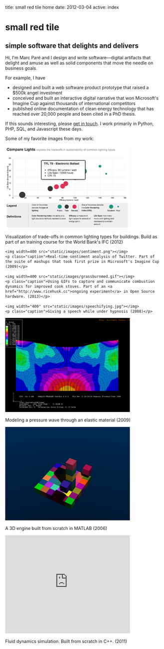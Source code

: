 title: small red tile home
date: 2012-03-04
active: index

<h1><span id="tile"></span>small red tile</h1>

<h2>simple software that delights and delivers</h2>                
    
<div class="letter">
  <p>Hi, I'm Marc Par&eacute; and I design and write software&mdash;digital artifacts that delight and amuse as well as solid components that move the needle on business goals.</p>

  <p>For example, I have</p>
     
  <ul>
    <li>designed and built a web software product prototype that raised a $500k angel investment</li>
    <li>conceived and built an interactive digital narrative that won Microsoft's Imagine Cup against thousands of international competitors</li>
    <li>published online documentation of clean energy technology that has reached over 20,000 people and been cited in a PhD thesis.</li>
  </ul>
    
  <p>If this sounds interesting, please <a href="contact.html">get in touch</a>. I work primarily in Python, PHP, SQL, and Javascript these days.</p>
    
   <p>Some of my favorite images from my work:</p>
</div>

<div class="portfolio-previews">
  <div class="col">
    <img width=400 src="static/images/lights.png"></img>
    <p class="caption">Visualization of trade-offs in common lighting types for buildings. Build as part of an training course for the World Bank's IFC (2012)</p>

    <img width=400 src="static/images/sentiment.png"></img>
    <p class="caption">Real-time sentiment analysis of Twitter. Part of the suite of mashups that took first prize in Microsoft's Imagine Cup (2009)</p>

    <img width=400 src="static/images/grassburnmed.gif"></img>
    <p class="caption">Using GIFs to capture and communicate combustion dynamics for improved cook stoves. Part of an <a href="http://www.ricehusk.cc">ongoing experiment</a> in Open Source hardware. (2013)</p>

    <img width="400" src="static/images/speechifying.jpg"></img>
    <p class="caption">Giving a speech while under hypnosis (2008)</p>
  </div>

  <div class="col">
    <img width=400 src="static/images/pressurewave.png"></img>
    <p class="caption">Modeling a pressure wave through an elastic material (2009)</p>

<img width=400 src="static/images/raytrace.png"></img>
<p class="caption">A 3D engine built from scratch in MATLAB (2006)</p>

<iframe width="400" height="315" src="http://www.youtube.com/embed/Sl0yAABZsFg" frameborder="0" allowfullscreen></iframe>
<p class="caption">Fluid dynamics simulation. Built from scratch in C++. (2011)</p>
  </div>
</div>
<!-- end portfolio-previews -->
